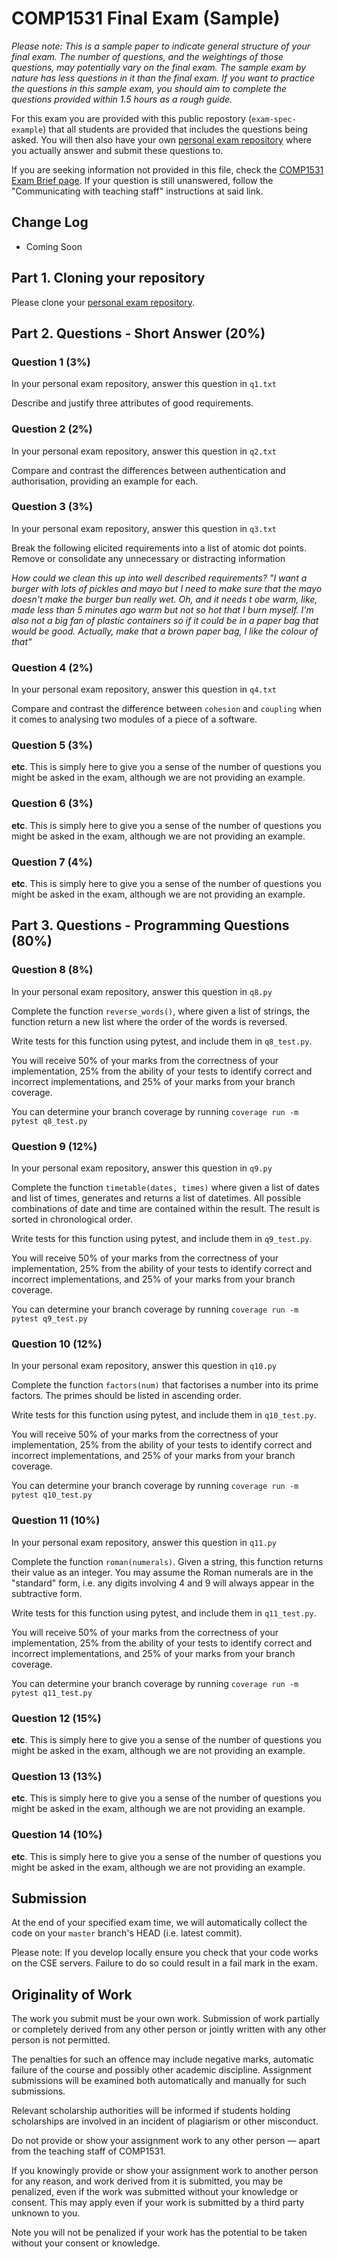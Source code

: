# COMP1531 Final Exam (Sample)

*Please note: This is a sample paper to indicate general structure of your final exam. The number of questions, and the weightings of those questions, may potentially vary on the final exam. The sample exam by nature has less questions in it than the final exam. If you want to practice the questions in this sample exam, you should aim to complete the questions provided within 1.5 hours as a rough guide.*

For this exam you are provided with this public repostory (`exam-spec-example`) that all students are provided that includes the questions being asked. You will then also have your own [personal exam repository](https://cgi.cse.unsw.edu.au/~cs1531/redirect/?path=COMP1531/21T1/students/_/exam-sample) where you actually answer and submit these questions to.

If you are seeking information not provided in this file, check the [COMP1531 Exam Brief page](https://webcms3.cse.unsw.edu.au/COMP1531/21T1/resources/56701). If your question is still unanswered, follow the "Communicating with teaching staff" instructions at said link.

## Change Log

* Coming Soon

## Part 1. Cloning your repository

Please clone your [personal exam repository](https://cgi.cse.unsw.edu.au/~cs1531/redirect/?path=COMP1531/21T1/students/_/exam-sample).

## Part 2. Questions - Short Answer (20%)

### Question 1 (3%)

In your personal exam repository, answer this question in `q1.txt`

Describe and justify three attributes of good requirements.

### Question 2 (2%)

In your personal exam repository, answer this question in `q2.txt`

Compare and contrast the differences between authentication and authorisation, providing an example for each.

### Question 3 (3%)

In your personal exam repository, answer this question in `q3.txt`

Break the following elicited requirements into a list of atomic dot points. Remove or consolidate any unnecessary or distracting information

*How could we clean this up into well described requirements? "I want a burger with lots of pickles and mayo but I need to make sure that the mayo doesn't make the burger bun really wet. Oh, and it needs t obe warm, like, made less than 5 minutes ago warm but not so hot that I burn myself. I'm also not a big fan of plastic containers so if it could be in a paper bag that would be good. Actually, make that a brown paper bag, I like the colour of that"*

### Question 4 (2%)

In your personal exam repository, answer this question in `q4.txt`

Compare and contrast the difference between `cohesion` and `coupling` when it comes to analysing two modules of a piece of a software.

### Question 5 (3%)

**etc**. This is simply here to give you a sense of the number of questions you might be asked in the exam, although we are not providing an example.

### Question 6 (3%)

**etc**. This is simply here to give you a sense of the number of questions you might be asked in the exam, although we are not providing an example.

### Question 7 (4%)

**etc**. This is simply here to give you a sense of the number of questions you might be asked in the exam, although we are not providing an example.

## Part 3. Questions - Programming Questions (80%)

### Question 8 (8%)

In your personal exam repository, answer this question in `q8.py`

Complete the function `reverse_words()`, where given a list of strings, the function return a new list where the order of the words is reversed.

Write tests for this function using pytest, and include them in `q8_test.py`.

You will receive 50% of your marks from the correctness of your implementation, 25% from the ability of your tests to identify correct and incorrect implementations, and 25% of your marks from your branch coverage.

You can determine your branch coverage by running `coverage run -m pytest q8_test.py` 

### Question 9 (12%)

In your personal exam repository, answer this question in `q9.py`

Complete the function `timetable(dates, times)` where given a list of dates and list of times, generates and returns a list of datetimes. All possible combinations of date and time are contained within the result. The result is sorted in chronological order.

Write tests for this function using pytest, and include them in `q9_test.py`.

You will receive 50% of your marks from the correctness of your implementation, 25% from the ability of your tests to identify correct and incorrect implementations, and 25% of your marks from your branch coverage.

You can determine your branch coverage by running `coverage run -m pytest q9_test.py` 

### Question 10 (12%)

In your personal exam repository, answer this question in `q10.py`

Complete the function `factors(num)` that factorises a number into its prime factors. The primes should be listed in ascending order.

Write tests for this function using pytest, and include them in `q10_test.py`.

You will receive 50% of your marks from the correctness of your implementation, 25% from the ability of your tests to identify correct and incorrect implementations, and 25% of your marks from your branch coverage.

You can determine your branch coverage by running `coverage run -m pytest q10_test.py` 

### Question 11 (10%)

In your personal exam repository, answer this question in `q11.py`

Complete the function `roman(numerals)`. Given a string, this function returns their value as an integer. You may assume the Roman numerals are in the "standard" form, i.e. any digits involving 4 and 9 will always appear in the subtractive form.

Write tests for this function using pytest, and include them in `q11_test.py`.

You will receive 50% of your marks from the correctness of your implementation, 25% from the ability of your tests to identify correct and incorrect implementations, and 25% of your marks from your branch coverage.

You can determine your branch coverage by running `coverage run -m pytest q11_test.py` 

### Question 12 (15%)

**etc**. This is simply here to give you a sense of the number of questions you might be asked in the exam, although we are not providing an example.

### Question 13 (13%)

**etc**. This is simply here to give you a sense of the number of questions you might be asked in the exam, although we are not providing an example.

### Question 14 (10%)

**etc**. This is simply here to give you a sense of the number of questions you might be asked in the exam, although we are not providing an example.

## Submission

At the end of your specified exam time, we will automatically collect the code on your `master` branch's HEAD (i.e. latest commit). 

Please note: If you develop locally ensure you check that your code works on the CSE servers. Failure to do so could result in a fail mark in the exam.

## Originality of Work

The work you submit must be your own work. Submission of work partially or completely derived from any other person or jointly written with any other person is not permitted.

The penalties for such an offence may include negative marks, automatic failure of the course and possibly other academic discipline. Assignment submissions will be examined both automatically and manually for such submissions.

Relevant scholarship authorities will be informed if students holding scholarships are involved in an incident of plagiarism or other misconduct.

Do not provide or show your assignment work to any other person — apart from the teaching staff of COMP1531.

If you knowingly provide or show your assignment work to another person for any reason, and work derived from it is submitted, you may be penalized, even if the work was submitted without your knowledge or consent.  This may apply even if your work is submitted by a third party unknown to you.

Note you will not be penalized if your work has the potential to be taken without your consent or
knowledge.